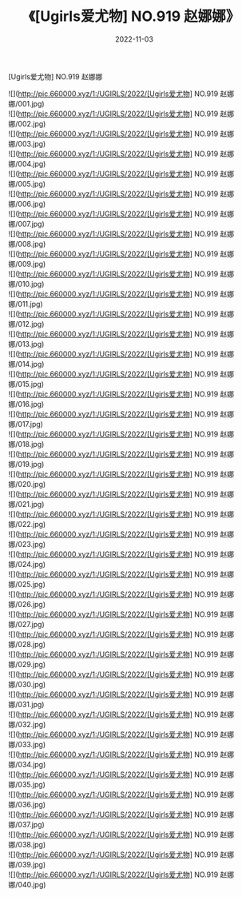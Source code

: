 ﻿---
layout: post
title:  《[Ugirls爱尤物] NO.919 赵娜娜》
date:   2022-11-03
img: http://pic.660000.xyz/1:/UGIRLS/2022/[Ugirls爱尤物] NO.919 赵娜娜/000.jpg
categories: [美女, 清纯, 唯美]
---

[Ugirls爱尤物] NO.919 赵娜娜

 ![](http://pic.660000.xyz/1:/UGIRLS/2022/[Ugirls爱尤物] NO.919 赵娜娜/001.jpg) <br>![](http://pic.660000.xyz/1:/UGIRLS/2022/[Ugirls爱尤物] NO.919 赵娜娜/002.jpg) <br>![](http://pic.660000.xyz/1:/UGIRLS/2022/[Ugirls爱尤物] NO.919 赵娜娜/003.jpg) <br>![](http://pic.660000.xyz/1:/UGIRLS/2022/[Ugirls爱尤物] NO.919 赵娜娜/004.jpg) <br>![](http://pic.660000.xyz/1:/UGIRLS/2022/[Ugirls爱尤物] NO.919 赵娜娜/005.jpg) <br>![](http://pic.660000.xyz/1:/UGIRLS/2022/[Ugirls爱尤物] NO.919 赵娜娜/006.jpg) <br>![](http://pic.660000.xyz/1:/UGIRLS/2022/[Ugirls爱尤物] NO.919 赵娜娜/007.jpg) <br>![](http://pic.660000.xyz/1:/UGIRLS/2022/[Ugirls爱尤物] NO.919 赵娜娜/008.jpg) <br>![](http://pic.660000.xyz/1:/UGIRLS/2022/[Ugirls爱尤物] NO.919 赵娜娜/009.jpg) <br>![](http://pic.660000.xyz/1:/UGIRLS/2022/[Ugirls爱尤物] NO.919 赵娜娜/010.jpg) <br>![](http://pic.660000.xyz/1:/UGIRLS/2022/[Ugirls爱尤物] NO.919 赵娜娜/011.jpg) <br>![](http://pic.660000.xyz/1:/UGIRLS/2022/[Ugirls爱尤物] NO.919 赵娜娜/012.jpg) <br>![](http://pic.660000.xyz/1:/UGIRLS/2022/[Ugirls爱尤物] NO.919 赵娜娜/013.jpg) <br>![](http://pic.660000.xyz/1:/UGIRLS/2022/[Ugirls爱尤物] NO.919 赵娜娜/014.jpg) <br>![](http://pic.660000.xyz/1:/UGIRLS/2022/[Ugirls爱尤物] NO.919 赵娜娜/015.jpg) <br>![](http://pic.660000.xyz/1:/UGIRLS/2022/[Ugirls爱尤物] NO.919 赵娜娜/016.jpg) <br>![](http://pic.660000.xyz/1:/UGIRLS/2022/[Ugirls爱尤物] NO.919 赵娜娜/017.jpg) <br>![](http://pic.660000.xyz/1:/UGIRLS/2022/[Ugirls爱尤物] NO.919 赵娜娜/018.jpg) <br>![](http://pic.660000.xyz/1:/UGIRLS/2022/[Ugirls爱尤物] NO.919 赵娜娜/019.jpg) <br>![](http://pic.660000.xyz/1:/UGIRLS/2022/[Ugirls爱尤物] NO.919 赵娜娜/020.jpg) <br>![](http://pic.660000.xyz/1:/UGIRLS/2022/[Ugirls爱尤物] NO.919 赵娜娜/021.jpg) <br>![](http://pic.660000.xyz/1:/UGIRLS/2022/[Ugirls爱尤物] NO.919 赵娜娜/022.jpg) <br>![](http://pic.660000.xyz/1:/UGIRLS/2022/[Ugirls爱尤物] NO.919 赵娜娜/023.jpg) <br>![](http://pic.660000.xyz/1:/UGIRLS/2022/[Ugirls爱尤物] NO.919 赵娜娜/024.jpg) <br>![](http://pic.660000.xyz/1:/UGIRLS/2022/[Ugirls爱尤物] NO.919 赵娜娜/025.jpg) <br>![](http://pic.660000.xyz/1:/UGIRLS/2022/[Ugirls爱尤物] NO.919 赵娜娜/026.jpg) <br>![](http://pic.660000.xyz/1:/UGIRLS/2022/[Ugirls爱尤物] NO.919 赵娜娜/027.jpg) <br>![](http://pic.660000.xyz/1:/UGIRLS/2022/[Ugirls爱尤物] NO.919 赵娜娜/028.jpg) <br>![](http://pic.660000.xyz/1:/UGIRLS/2022/[Ugirls爱尤物] NO.919 赵娜娜/029.jpg) <br>![](http://pic.660000.xyz/1:/UGIRLS/2022/[Ugirls爱尤物] NO.919 赵娜娜/030.jpg) <br>![](http://pic.660000.xyz/1:/UGIRLS/2022/[Ugirls爱尤物] NO.919 赵娜娜/031.jpg) <br>![](http://pic.660000.xyz/1:/UGIRLS/2022/[Ugirls爱尤物] NO.919 赵娜娜/032.jpg) <br>![](http://pic.660000.xyz/1:/UGIRLS/2022/[Ugirls爱尤物] NO.919 赵娜娜/033.jpg) <br>![](http://pic.660000.xyz/1:/UGIRLS/2022/[Ugirls爱尤物] NO.919 赵娜娜/034.jpg) <br>![](http://pic.660000.xyz/1:/UGIRLS/2022/[Ugirls爱尤物] NO.919 赵娜娜/035.jpg) <br>![](http://pic.660000.xyz/1:/UGIRLS/2022/[Ugirls爱尤物] NO.919 赵娜娜/036.jpg) <br>![](http://pic.660000.xyz/1:/UGIRLS/2022/[Ugirls爱尤物] NO.919 赵娜娜/037.jpg) <br>![](http://pic.660000.xyz/1:/UGIRLS/2022/[Ugirls爱尤物] NO.919 赵娜娜/038.jpg) <br>![](http://pic.660000.xyz/1:/UGIRLS/2022/[Ugirls爱尤物] NO.919 赵娜娜/039.jpg) <br>![](http://pic.660000.xyz/1:/UGIRLS/2022/[Ugirls爱尤物] NO.919 赵娜娜/040.jpg) <br>